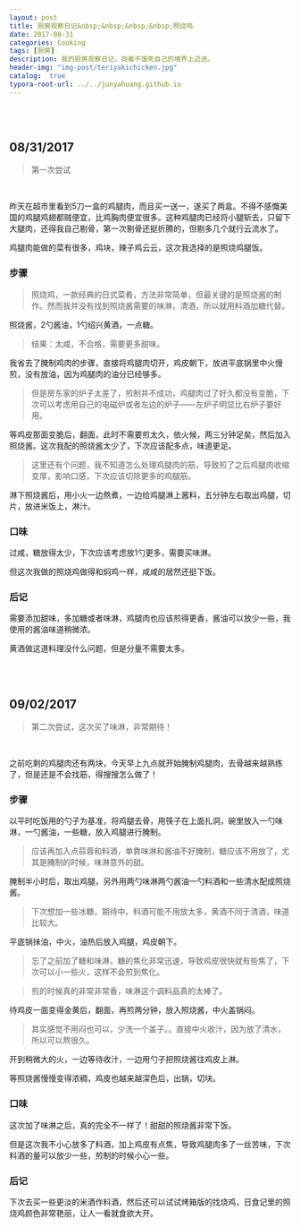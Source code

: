 ```yaml
---
layout: post
title: 厨房观察日记&nbsp;&nbsp;&nbsp;&nbsp;照烧鸡
date: 2017-08-31
categories: Cooking
tags: [厨房]
description: 我的厨房观察日记，向着不饿死自己的境界上迈进。
header-img: "img-post/teriyakichicken.jpg"
catalog:  true
typora-root-url: ../../junyahuang.github.io
---
```




<br />
<br />


## 08/31/2017 



>第一次尝试

<br />

昨天在超市里看到5刀一盒的鸡腿肉，而且买一送一，遂买了两盒。不得不感慨美国的鸡腿鸡翅都贼便宜，比鸡胸肉便宜很多。这种鸡腿肉已经将小腿斩去，只留下大腿肉，还得我自己剔骨，第一次剔骨还挺折腾的，但剔多几个就行云流水了。

鸡腿肉能做的菜有很多，鸡块，辣子鸡云云，这次我选择的是照烧鸡腿饭。


### 步骤

>照烧鸡，一款经典的日式菜肴，方法非常简单，但最关键的是照烧酱的制作。然而我并没有找到照烧酱需要的味淋，清酒，所以就用料酒加糖代替。

照烧酱，2勺酱油，1勺绍兴黄酒，一点糖。  

> 结果：太咸，不合格，需要更多甜味。

我省去了腌制鸡肉的步骤，直接将鸡腿肉切开，鸡皮朝下，放进平底锅里中火慢煎，没有放油，因为鸡腿肉的油分已经够多。

>但是房东家的炉子太差了，煎制并不成功，鸡腿肉过了好久都没有变脆，下次可以考虑用自己的电磁炉或者左边的炉子——左炉子明显比右炉子要好用。



等鸡皮那面变脆后，翻面，此时不需要煎太久，依火候，两三分钟足矣，然后加入照烧酱。这次我配的照烧酱太少了，下次应该配多点，味道更足。

>这里还有个问题，我不知道怎么处理鸡腿肉的筋，导致煎了之后鸡腿肉收缩变厚，影响口感，下次应该切除更多的鸡腿筋。

淋下照烧酱后，用小火一边熬煮，一边给鸡腿淋上酱料，五分钟左右取出鸡腿，切片，放进米饭上，淋汁。


### 口味

过咸，糖放得太少，下次应该考虑放1勺更多，需要买味淋。

但这次我做的照烧鸡做得和焖鸡一样，咸咸的居然还挺下饭。

### 后记

需要添加甜味，多加糖或者味淋，鸡腿肉也应该煎得更香，酱油可以放少一些，我使用的酱油味道稍微浓。

黄酒做这道料理没什么问题，但是分量不需要太多。

<br />
<br />

## 09/02/2017



> 第二次尝试，这次买了味淋，非常期待！

<br />

之前吃剩的鸡腿肉还有两块，今天早上九点就开始腌制鸡腿肉，去骨越来越熟练了，但是还是不会找筋，得搜搜怎么做了！

### 步骤

以平时吃饭用的勺子为基准，将鸡腿去骨，用筷子在上面扎洞，碗里放入一勺味淋，一勺酱油，一些糖，放入鸡腿进行腌制。

> 应该再加入点蒜蓉和料酒，单靠味淋和酱油不好腌制，糖应该不用放了，尤其是腌制的时候，味淋意外的甜。

腌制半小时后，取出鸡腿，另外用两勺味淋两勺酱油一勺料酒和一些清水配成照烧酱。

> 下次想加一些冰糖，期待中。料酒可能不用放太多，黄酒不同于清酒，味道比较大。

平底锅抹油，中火，油热后放入鸡腿，鸡皮朝下。

> 忘了之前加了糖和味淋，糖的焦化非常迅速，导致鸡皮很快就有些焦了，下次可以小一些火，这样不会煎到焦化。

> 煎的时候真的非常非常香，味淋这个调料品真的太棒了。

待鸡皮一面变得金黄后，翻面，再煎两分钟，放入照烧酱，中火盖锅闷。

> 其实感觉不用闷也可以，少洗一个盖子。。直接中火收汁，因为放了清水，所以可以熬很久。

开到稍微大的火，一边等待收汁，一边用勺子把照烧酱往鸡皮上淋。

等照烧酱慢慢变得浓稠，鸡皮也越来越深色后，出锅，切块。




### 口味

这次加了味淋之后，真的完全不一样了！甜甜的照烧酱非常下饭。

但是这次我不小心放多了料酒，加上鸡皮有点焦，导致鸡腿肉多了一丝苦味，下次料酒的量可以放少一些，煎制的时候小心一些。


### 后记

下次去买一些更淡的米酒作料酒，然后还可以试试烤箱版的找烧鸡，日食记里的照烧鸡颜色非常艳丽，让人一看就食欲大开。

